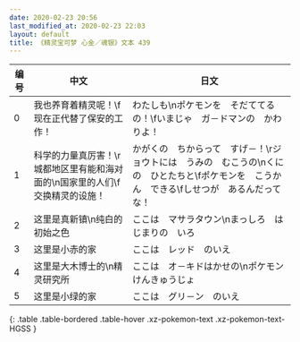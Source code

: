 ```yaml
---
date: 2020-02-23 20:56
last_modified_at: 2020-02-23 22:03
layout: default
title: 《精灵宝可梦 心金／魂银》文本 439
---
```

| 编号 | 中文 | 日文 |
| ---- | ---- | ---- |
| 0 | 我也养育着精灵呢！\f现在正代替了保安的工作！ | わたしも\nポケモンを　そだててるの！\fいまじゃ　ガ－ドマンの　かわりよ！ |
| 1 | 科学的力量真厉害！\r城都地区里有能和海对面的\n国家里的人们\f交换精灵的设施！ | かがくの　ちからって　すげ－！\rジョウトには　うみの　むこうの\nくにの　ひとたちと\fポケモンを　こうかん　できる\fしせつが　あるんだってな！ |
| 2 | 这里是真新镇\n纯白的初始之色 | ここは　マサラタウン\nまっしろ　はじまりの　いろ |
| 3 | 这里是小赤的家 | ここは　レッド　のいえ |
| 4 | 这里是大木博士的\n精灵研究所 | ここは　オ－キドはかせの\nポケモン　けんきゅうじょ |
| 5 | 这里是小绿的家 | ここは　グリ－ン　のいえ |
{: .table .table-bordered .table-hover .xz-pokemon-text .xz-pokemon-text-HGSS }